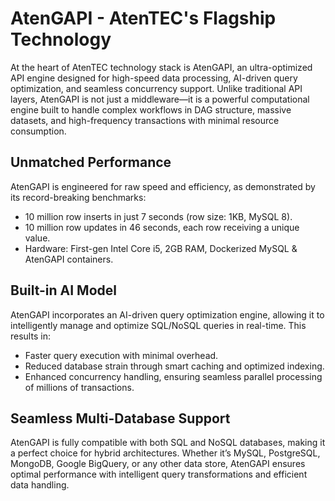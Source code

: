 # AtenGAPI - AtenTEC's Flagship Technology

At the heart of AtenTEC technology stack is AtenGAPI, an ultra-optimized API engine designed for high-speed data processing, AI-driven query optimization, and seamless concurrency support. Unlike traditional API layers, AtenGAPI is not just a middleware—it is a powerful computational engine built to handle complex workflows in DAG structure, massive datasets, and high-frequency transactions with minimal resource consumption.

## Unmatched Performance

AtenGAPI is engineered for raw speed and efficiency, as demonstrated by its record-breaking benchmarks:

- 10 million row inserts in just 7 seconds (row size: 1KB, MySQL 8).
- 10 million row updates in 46 seconds, each row receiving a unique value.
- Hardware: First-gen Intel Core i5, 2GB RAM, Dockerized MySQL & AtenGAPI containers.

## Built-in AI Model

AtenGAPI incorporates an AI-driven query optimization engine, allowing it to intelligently manage and optimize SQL/NoSQL queries in real-time. This results in:

- Faster query execution with minimal overhead.
- Reduced database strain through smart caching and optimized indexing.
- Enhanced concurrency handling, ensuring seamless parallel processing of millions of transactions.

## Seamless Multi-Database Support

AtenGAPI is fully compatible with both SQL and NoSQL databases, making it a perfect choice for hybrid architectures. Whether it’s MySQL, PostgreSQL, MongoDB, Google BigQuery, or any other data store, AtenGAPI ensures optimal performance with intelligent query transformations and efficient data handling.
